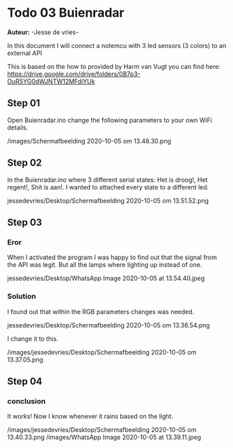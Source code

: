 # Todo 03 Buienradar
**Auteur:** -Jesse de vries-

In this document I will connect a notemcu with 3 led sensors (3 colors) to an external API


This is based on the how to provided by Harm van Vugt you can find here: https://drive.google.com/drive/folders/0B7p3-OuR5YG0dWJNTW12MFdiYUk


## Step 01 

Open Buienradar.ino change the following parameters to your own WiFi details.

/images/Schermafbeelding 2020-10-05 om 13.48.30.png

## Step 02

In the Buienradar.ino where 3 different serial states: Het is droog!, Het regent!, Shit is aan!. I wanted to attached every state to a different led.

jessedevries/Desktop/Schermafbeelding 2020-10-05 om 13.51.52.png

## Step 03 

### Eror

When I activated the program I was happy to find out that the signal from the API was legit. But all the lamps where lighting up instead of one.

jessedevries/Desktop/WhatsApp Image 2020-10-05 at 13.54.40.jpeg

### Solution

I found out that within the RGB parameters changes was needed. 

jessedevries/Desktop/Schermafbeelding 2020-10-05 om 13.36.54.png

I change it to this.

/images/jessedevries/Desktop/Schermafbeelding 2020-10-05 om 13.37.05.png

## Step 04

### conclusion

It works! Now I know whenever it rains based on the light.

/images/jessedevries/Desktop/Schermafbeelding 2020-10-05 om 13.40.33.png
/images/WhatsApp Image 2020-10-05 at 13.39.11.jpeg
